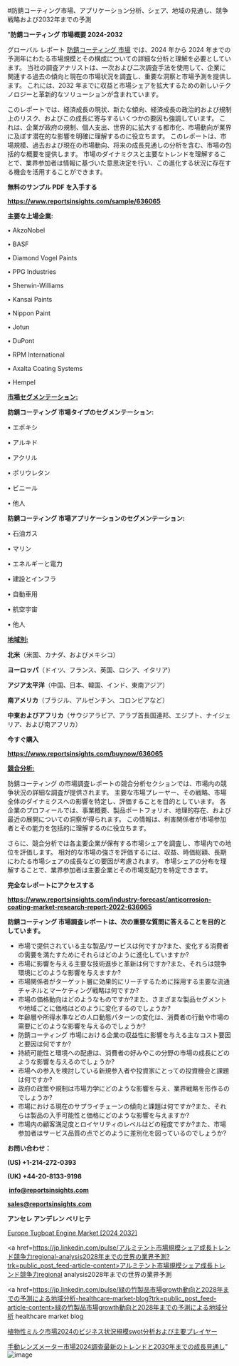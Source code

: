 #防錆コーティング市場、アプリケーション分析、シェア、地域の見通し、競争戦略および2032年までの予測

"<strong>防錆コーティング 市場概要 2024-2032</strong>

グローバル レポート <a href=https://www.reportsinsights.com/sample/636065>防錆コーティング 市場</a> では、2024 年から 2024 年までの予測年にわたる市場規模とその構成についての詳細な分析と理解を必要としています。 当社の調査アナリストは、一次および二次調査手法を使用して、企業に関連する過去の傾向と現在の市場状況を調査し、重要な洞察と市場予測を提供します。 これには、2032 年までに収益と市場シェアを拡大​​するための新しいテクノロジーと革新的なソリューションが含まれています。

このレポートでは、経済成長の現状、新たな傾向、経済成長の政治的および規制上のリスク、およびこの成長に寄与するいくつかの要因も強調しています。 これは、企業が政府の規制、個人支出、世界的に拡大する都市化、市場動向が業界に及ぼす潜在的な影響を明確に理解するのに役立ちます。 このレポートは、市場規模、過去および現在の市場動向、将来の成長見通しの分析を含む、市場の包括的な概要を提供します。 市場のダイナミクスと主要なトレンドを理解することで、業界参加者は情報に基づいた意思決定を行い、この進化する状況に存在する機会を活用することができます。

<strong><b>無料のサンプル PDF を入手する</b></strong>

<a href=https://www.reportsinsights.com/sample/636065><strong><u>https://www.reportsinsights.com/sample/636065</u></strong></a>

<strong>主要な上場企業:</strong>

• AkzoNobel

• BASF

• Diamond Vogel Paints

• PPG Industries

• Sherwin-Williams

• Kansai Paints

• Nippon Paint

• Jotun

• DuPont

• RPM International

• Axalta Coating Systems

• Hempel

<strong><u>市場セグメンテーション</u></strong><strong><u>:</u></strong>

<strong>防錆コーティング 市場タイプのセグメンテーション:</strong>

• エポキシ

• アルキド

• アクリル

• ポリウレタン

• ビニール

• 他人

<strong>防錆コーティング 市場アプリケーションのセグメンテーション:</strong>

• 石油ガス

• マリン

• エネルギーと電力

• 建設とインフラ

• 自動車用

• 航空宇宙

• 他人

<strong><u>地域別</u></strong><strong><u>:</u></strong>

<strong>北米</strong>（米国、カナダ、およびメキシコ）

<strong>ヨーロッパ</strong>（ドイツ、フランス、英国、ロシア、イタリア）

<strong>アジア太平洋</strong>（中国、日本、韓国、インド、東南アジア）

<strong>南アメリカ</strong>（ブラジル、アルゼンチン、コロンビアなど）

<strong>中東およびアフリカ</strong>（サウジアラビア、アラブ首長国連邦、エジプト、ナイジェリア、および南アフリカ）

<strong>今すぐ購入</strong>

<a href=https://www.reportsinsights.com/buynow/636065><strong><u>https://www.reportsinsights.com/buynow/636065</u></strong></a>

<strong><u>競合分析:</u></strong>

防錆コーティング の市場調査レポートの競合分析セクションでは、市場内の競争状況の詳細な調査が提供されます。 主要な市場プレーヤー、その戦略、市場全体のダイナミクスへの影響を特定し、評価することを目的としています。 各企業のプロフィールでは、事業概要、製品ポートフォリオ、地理的存在、および最近の展開についての洞察が得られます。 この情報は、利害関係者が市場参加者とその能力を包括的に理解するのに役立ちます。

さらに、競合分析では各主要企業が保有する市場シェアを調査し、市場内での地位を評価します。 相対的な市場の強さを評価するには、収益、時価総額、長期にわたる市場シェアの成長などの要因が考慮されます。 市場シェアの分布を理解することで、業界参加者は主要企業とその市場支配力を特定できます。

<strong>完全なレポートにアクセスする</strong>

<a href=https://www.reportsinsights.com/industry-forecast/anticorrosion-coating-market-research-report-2022-636065><strong><u><b>https://www.reportsinsights.com/industry-forecast/anticorrosion-coating-market-research-report-2022-636065</b></u></strong></a>

<strong><b>防錆コーティング 市場調査レポートは、次の重要な質問に答えることを目的としています。</b></strong>
<ul>
  <li>市場で提供されている主な製品/サービスは何ですか?また、変化する消費者の需要を満たすためにそれらはどのように進化していますか?</li>
  <li>市場に影響を与える主要な技術進歩と革新は何ですか?また、それらは競争環境にどのような影響を与えますか?</li>
  <li>市場関係者がターゲット層に効果的にリーチするために採用する主要な流通チャネルとマーケティング戦略は何ですか?</li>
  <li>市場の価格動向はどのようなものですか?また、さまざまな製品セグメントや地域ごとに価格はどのように変化するのでしょうか?</li>
  <li>年齢層や所得水準などの人口動態パターンの変化は、消費者の行動や市場の需要にどのような影響を与えるのでしょうか?</li>
  <li>防錆コーティング 市場における企業の収益性に影響を与える主なコスト要因と要因は何ですか?</li>
  <li>持続可能性と環境への配慮は、消費者の好みやこの分野の市場の成長にどのような影響を与えるのでしょうか?</li>
  <li>市場への参入を検討している新規参入者や投資家にとっての投資機会と課題は何ですか?</li>
  <li>政府の政策や規制は市場力学にどのような影響を与え、業界戦略を形作るのでしょうか?</li>
  <li>市場における現在のサプライチェーンの傾向と課題は何ですか?また、それらは製品の入手可能性と価格にどのような影響を与えますか?</li>
  <li>市場内の顧客満足度とロイヤリティのレベルはどの程度ですか?また、市場参加者はサービス品質の点でどのように差別化を図っているのでしょうか?</li>
</ul>
<strong>お問い合わせ：</strong>

<strong>(US) +1-214-272-0393</strong>

<strong>(UK) +44-20-8133-9198</strong>

<strong> </strong><a href=info@reportsinsights.com><strong><u>info@reportsinsights.com</u></strong></a>

<a href=sales@reportsinsights.com><strong><u>sales@reportsinsights.com</u></strong></a>

<strong>アンセレ アンデレン ベリヒテ</strong>

<a href=https://www.linkedin.com/pulse/europe-tugboat-engine-market-latest-trends-forecasts-6odqf/>Europe Tugboat Engine Market [2024 2032]</a>

<a href=https://jp.linkedin.com/pulse/アルミテント市場規模シェア成長トレンド競争力regional-analysis2028年までの世界の業界予測?trk=public_post_feed-article-content>アルミテント市場規模シェア成長トレンド競争力regional analysis2028年までの世界の業界予測</a>

<a href=https://jp.linkedin.com/pulse/緑の竹製品市場growth動向と2028年までの予測による地域分析-healthcare-market-blog?trk=public_post_feed-article-content>緑の竹製品市場growth動向と2028年までの予測による地域分析 healthcare market blog</a>

<a href=https://www.linkedin.com/pulse/植物性ミルク市場2024のビジネス状況規模swot分析および主要プレイヤー-reportsinsights-pvt-ltd/>植物性ミルク市場2024のビジネス状況規模swot分析および主要プレイヤー</a>

<a href=https://www.linkedin.com/pulse/手動レンズメーター市場2024調査最新のトレンドと2030年までの成長見通し-community-market-research-xkvwf/>手動レンズメーター市場2024調査最新のトレンドと2030年までの成長見通し</a>"
![image](https://github.com/aakesh123242/RIMarket/assets/158431203/008887d1-ea06-4dc2-8d52-7bccf79f6ada)
